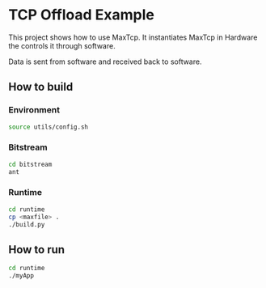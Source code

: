 # TCP Offload Example

This project shows how to use MaxTcp.
It instantiates MaxTcp in Hardware the controls it through software.

Data is sent from software and received back to software.


## How to build

### Environment
```bash
source utils/config.sh
```

### Bitstream
```bash
cd bitstream
ant
```

### Runtime
```bash
cd runtime
cp <maxfile> .
./build.py
```


## How to run
```bash
cd runtime
./myApp
```


